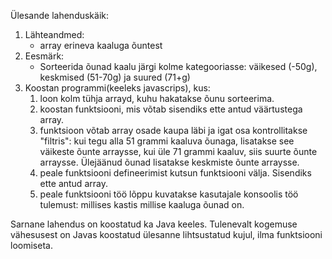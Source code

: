 Ülesande lahenduskäik:
1. Lähteandmed:
    * array erineva kaaluga õuntest
2. Eesmärk:
    * Sorteerida õunad kaalu järgi kolme kategooriasse: väikesed (-50g), keskmised (51-70g) ja suured (71+g)
3. Koostan programmi(keeleks javascrips), kus:
    1. loon kolm  tühja arrayd, kuhu hakatakse õunu sorteerima.
    2. koostan funktsiooni, mis võtab sisendiks ette antud väärtustega array.
    3. funktsioon võtab array osade kaupa läbi ja igat osa kontrollitakse "filtris": kui tegu alla 51 grammi kaaluva õunaga, lisatakse see väikeste õunte arraysse, kui üle 71 grammi kaaluv, siis suurte õunte arraysse. Ülejäänud õunad lisatakse keskmiste õunte arraysse.
    4. peale funktsiooni defineerimist kutsun funktsiooni välja. Sisendiks ette antud array.
    5. peale funktsiooni töö lõppu kuvatakse kasutajale konsoolis töö tulemust: millises kastis millise kaaluga õunad on.

Sarnane lahendus on koostatud ka Java keeles. Tulenevalt kogemuse vähesusest on Javas koostatud ülesanne lihtsustatud kujul, ilma funktsiooni loomiseta.
